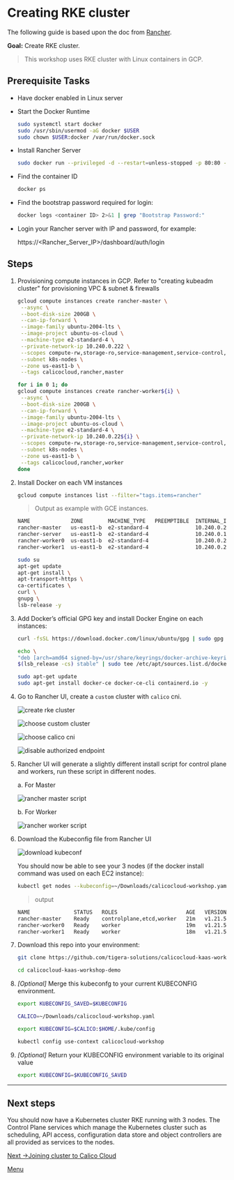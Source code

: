 # Creating RKE cluster

The following guide is based upon the doc from [Rancher](https://rancher.com/docs/rke/latest/en/installation/).


**Goal:** Create RKE cluster.

> This workshop uses RKE cluster with Linux containers in GCP. 

## Prerequisite Tasks

- Have docker enabled in Linux server

- Start the Docker Runtime

  ```bash
  sudo systemctl start docker
  sudo /usr/sbin/usermod -aG docker $USER
  sudo chown $USER:docker /var/run/docker.sock
  ```

- Install Rancher Server 

  ```bash
  sudo docker run --privileged -d --restart=unless-stopped -p 80:80 -p 443:443 rancher/rancher
  ```

- Find the container ID

  ```bash
  docker ps
  ```
- Find the bootstrap password required for login:

  ```bash
  docker logs <container ID> 2>&1 | grep "Bootstrap Password:"
  ```
- Login your Rancher server with IP and password, for example: 

   https://<Rancher_Server_IP>/dashboard/auth/login




## Steps

1. Provisioning compute instances in GCP. Refer to "creating kubeadm cluster" for provisioning VPC & subnet & firewalls
   ```bash
   gcloud compute instances create rancher-master \
    --async \
    --boot-disk-size 200GB \
    --can-ip-forward \
    --image-family ubuntu-2004-lts \
    --image-project ubuntu-os-cloud \
    --machine-type e2-standard-4 \
    --private-network-ip 10.240.0.222 \
    --scopes compute-rw,storage-ro,service-management,service-control,logging-write,monitoring \
    --subnet k8s-nodes \
    --zone us-east1-b \
    --tags calicocloud,rancher,master
    ```

   ```bash
   for i in 0 1; do
   gcloud compute instances create rancher-worker${i} \
    --async \
    --boot-disk-size 200GB \
    --can-ip-forward \
    --image-family ubuntu-2004-lts \
    --image-project ubuntu-os-cloud \
    --machine-type e2-standard-4 \
    --private-network-ip 10.240.0.22${i} \
    --scopes compute-rw,storage-ro,service-management,service-control,logging-write,monitoring \
    --subnet k8s-nodes \
    --zone us-east1-b \
    --tags calicocloud,rancher,worker
   done
   ```

2. Install Docker on each VM instances

   ```bash
   gcloud compute instances list --filter="tags.items=rancher"
   ```
   > Output as example with GCE instances.
   ```bash
   NAME             ZONE        MACHINE_TYPE   PREEMPTIBLE  INTERNAL_IP   EXTERNAL_IP    STATUS
   rancher-master   us-east1-b  e2-standard-4               10.240.0.222  <EXTERNAL_A>   RUNNING
   rancher-server   us-east1-b  e2-standard-4               10.240.0.111  <EXTERNAL_X>  RUNNING
   rancher-worker0  us-east1-b  e2-standard-4               10.240.0.220  <EXTERNAL_B>   RUNNING
   rancher-worker1  us-east1-b  e2-standard-4               10.240.0.221  <EXTERNAL_C>   RUNNING
   ```

   ```bash
   sudo su
   apt-get update
   apt-get install \
   apt-transport-https \
   ca-certificates \
   curl \
   gnupg \
   lsb-release -y
   ```

3. Add Docker’s official GPG key and install Docker Engine on each instances:
   
   ```bash
   curl -fsSL https://download.docker.com/linux/ubuntu/gpg | sudo gpg --dearmor -o /usr/share/keyrings/docker-archive-keyring.gpg
   ```

   ```bash
   echo \
   "deb [arch=amd64 signed-by=/usr/share/keyrings/docker-archive-keyring.gpg] https://download.docker.com/linux/ubuntu \
   $(lsb_release -cs) stable" | sudo tee /etc/apt/sources.list.d/docker.list > /dev/null
   ```


   ```bash
   sudo apt-get update
   sudo apt-get install docker-ce docker-ce-cli containerd.io -y
   ```

4. Go to Rancher UI, create a `custom` cluster with `calico` cni.

   ![create rke cluster](../img/create-rke.png)

   ![choose custom cluster](../img/choose-custom-cluster.png)

   ![choose calico cni](../img/choose-calico-cni.png)

   ![disable authorized endpoint](../img/disable-auth-ep.png)

5. Rancher UI will generate a slightly different install script for control plane and workers, run these script in different nodes.

   a. For Master

   ![rancher master script](../img/rancher-master-script.png)
   

   b. For Worker

   ![rancher worker script](../img/rancher-worker-script.png)
   


6. Download the Kubeconfig file from Rancher UI

   ![download kubeconf](../img/download-kubeconf.png)


   You should now be able to see your 3 nodes (if the docker install command was used on each EC2 instance):
   ```bash
   kubectl get nodes --kubeconfig=~/Downloads/calicocloud-workshop.yaml
   ```

   >output 

   ```bash
   NAME              STATUS   ROLES                      AGE   VERSION
   rancher-master    Ready    controlplane,etcd,worker   21m   v1.21.5
   rancher-worker0   Ready    worker                     19m   v1.21.5
   rancher-worker1   Ready    worker                     18m   v1.21.5
   ``` 

7. Download this repo into your environment:

   ```bash
   git clone https://github.com/tigera-solutions/calicocloud-kaas-workshop-demo.git

   cd calicocloud-kaas-workshop-demo
   ```

8. *[Optional]* Merge this kubeconfg to your current KUBECONFIG environment.
   ```bash
   export KUBECONFIG_SAVED=$KUBECONFIG

   CALICO=~/Downloads/calicocloud-workshop.yaml
   
   export KUBECONFIG=$CALICO:$HOME/.kube/config
   
   kubectl config use-context calicocloud-workshop
   ```

9. *[Optional]* Return your KUBECONFIG environment variable to its original value
   ```bash
   export KUBECONFIG=$KUBECONFIG_SAVED
   ```
--- 
## Next steps

You should now have a Kubernetes cluster RKE running with 3 nodes. The Control Plane services which manage the Kubernetes cluster such as scheduling, API access, configuration data store and object controllers are all provided as services to the nodes.
<br>    


[Next ->Joining cluster to Calico Cloud](../modules/joining-calico-cloud.md)

[Menu](../README.md)